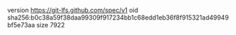 version https://git-lfs.github.com/spec/v1
oid sha256:b0c38a59f38daa99309f917234bb1c68edd1eb36f8f915321ad49949bf5e73aa
size 7922
